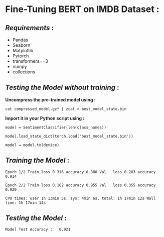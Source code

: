 # Fine-Tuning BERT on IMDB Dataset :

## ***Requirements*** :

* Pandas
* Seaborn
* Matplotlib
* Pytorch
* transformers==3
* numpy
* collections

## ***Testing the Model without training*** :

**Uncompress the pre-trained model using :**

`cat compressed_model.gz* | zcat > best_model_state.bin`

**Import it in your Python script using :**


`model = SentimentClassifier(len(class_names))`

`model.load_state_dict(torch.load('best_model_state.bin'))`

`model = model.to(device)`


## ***Training the Model*** :


`Epoch 1/2
Train loss 0.316 accuracy 0.888
Val   loss 0.283 accuracy 0.914`

`Epoch 2/2
Train loss 0.182 accuracy 0.955
Val   loss 0.355 accuracy 0.920`

`CPU times: user 1h 13min 5s, sys: 4min 6s, total: 1h 17min 12s
Wall time: 1h 17min 14s`


## ***Testing the Model*** :


`
Model Test Accuracy :   0.921
`
